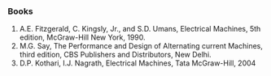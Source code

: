 ### Books
1. A.E. Fitzgerald, C. Kingsly, Jr., and S.D. Umans, Electrical Machines, 5th edition, McGraw-Hill New York, 1990.
2. M.G. Say, The Performance and Design of Alternating current Machines, third edition, CBS Publishers and Distributors, New Delhi.
3. D.P. Kothari, I.J. Nagrath, Electrical Machines, Tata McGraw-Hill, 2004